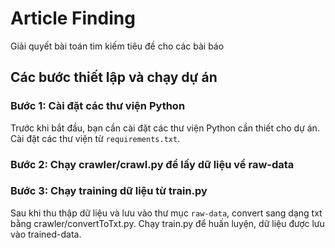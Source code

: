 # Article Finding

Giải quyết bài toán tìm kiếm tiêu đề cho các bài báo

## Các bước thiết lập và chạy dự án

### Bước 1: Cài đặt các thư viện Python
Trước khi bắt đầu, bạn cần cài đặt các thư viện Python cần thiết cho dự án. Cài đặt các thư viện từ `requirements.txt`.

### Bước 2: Chạy crawler/crawl.py để lấy dữ liệu về raw-data

### Bước 3: Chạy training dữ liệu từ train.py

Sau khi thu thập dữ liệu và lưu vào thư mục `raw-data`, convert sang dạng txt bằng crawler/convertToTxt.py. Chạy train.py để huấn luyện, dữ liệu được lưu vào trained-data.
